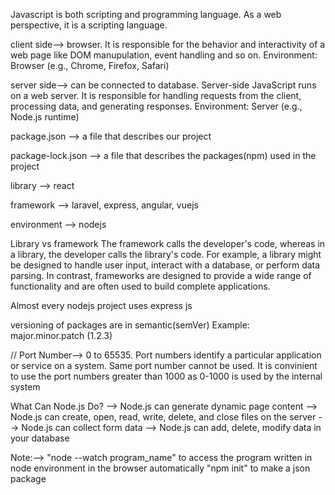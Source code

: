Javascript is both scripting and programming language. As a web perspective, it is a scripting language.

client side--> browser. It is responsible for the behavior and interactivity of a web page like DOM manupulation, event handling and so on.
Environment: Browser (e.g., Chrome, Firefox, Safari)

server side--> can be connected to database.  Server-side JavaScript runs on a web server. It is responsible for handling requests from the client, processing data, and generating responses.
Environment: Server (e.g., Node.js runtime)

package.json --> a file that describes our project

package-lock.json --> a file that describes the packages(npm) used in the project

library --> react

framework --> laravel, express, angular, vuejs

environment --> nodejs

Library vs framework
The framework calls the developer's code, whereas in a library, the developer calls the library's code.
For example, a library might be designed to handle user input, interact with a database, or perform data parsing. In contrast, frameworks are designed to provide a wide range of functionality and are often used to build complete applications.

Almost every nodejs project uses express js

versioning of packages are in semantic(semVer)
Example: major.minor.patch (1.2.3)

// Port Number--> 0 to 65535. Port numbers identify a particular application or service on a system. Same port number cannot be used. It is convinient to use the port numbers greater than 1000 as 0-1000 is used by the internal system

What Can Node.js Do?
--> Node.js can generate dynamic page content
--> Node.js can create, open, read, write, delete, and close files on the server
--> Node.js can collect form data
--> Node.js can add, delete, modify data in your database

Note:--> "node --watch program_name" to access the program written in node environment in the browser automatically
         "npm init" to make a json package

